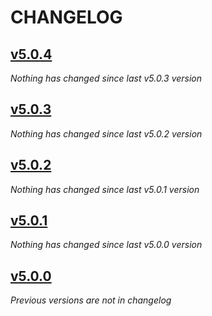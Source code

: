 # CHANGELOG

## [v5.0.4](https://github.com/softspring/polymorphic-form-type/releases/tag/v5.0.4)

*Nothing has changed since last v5.0.3 version*

## [v5.0.3](https://github.com/softspring/polymorphic-form-type/releases/tag/v5.0.3)

*Nothing has changed since last v5.0.2 version*

## [v5.0.2](https://github.com/softspring/polymorphic-form-type/releases/tag/v5.0.2)

*Nothing has changed since last v5.0.1 version*

## [v5.0.1](https://github.com/softspring/polymorphic-form-type/releases/tag/v5.0.1)

*Nothing has changed since last v5.0.0 version*

## [v5.0.0](https://github.com/softspring/polymorphic-form-type/releases/tag/v5.0.0)

*Previous versions are not in changelog*
